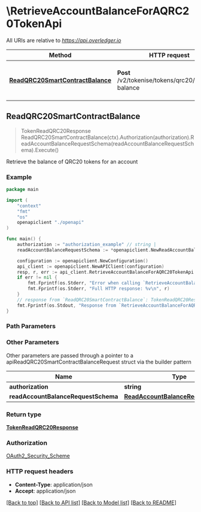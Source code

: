 # \RetrieveAccountBalanceForAQRC20TokenApi

All URIs are relative to *https://api.overledger.io*

Method | HTTP request | Description
------------- | ------------- | -------------
[**ReadQRC20SmartContractBalance**](RetrieveAccountBalanceForAQRC20TokenApi.md#ReadQRC20SmartContractBalance) | **Post** /v2/tokenise/tokens/qrc20/account-balance | Retrieve the balance of QRC20 tokens for an account



## ReadQRC20SmartContractBalance

> TokenReadQRC20Response ReadQRC20SmartContractBalance(ctx).Authorization(authorization).ReadAccountBalanceRequestSchema(readAccountBalanceRequestSchema).Execute()

Retrieve the balance of QRC20 tokens for an account



### Example

```go
package main

import (
    "context"
    "fmt"
    "os"
    openapiclient "./openapi"
)

func main() {
    authorization := "authorization_example" // string | 
    readAccountBalanceRequestSchema := *openapiclient.NewReadAccountBalanceRequestSchema() // ReadAccountBalanceRequestSchema | 

    configuration := openapiclient.NewConfiguration()
    api_client := openapiclient.NewAPIClient(configuration)
    resp, r, err := api_client.RetrieveAccountBalanceForAQRC20TokenApi.ReadQRC20SmartContractBalance(context.Background()).Authorization(authorization).ReadAccountBalanceRequestSchema(readAccountBalanceRequestSchema).Execute()
    if err != nil {
        fmt.Fprintf(os.Stderr, "Error when calling `RetrieveAccountBalanceForAQRC20TokenApi.ReadQRC20SmartContractBalance``: %v\n", err)
        fmt.Fprintf(os.Stderr, "Full HTTP response: %v\n", r)
    }
    // response from `ReadQRC20SmartContractBalance`: TokenReadQRC20Response
    fmt.Fprintf(os.Stdout, "Response from `RetrieveAccountBalanceForAQRC20TokenApi.ReadQRC20SmartContractBalance`: %v\n", resp)
}
```

### Path Parameters



### Other Parameters

Other parameters are passed through a pointer to a apiReadQRC20SmartContractBalanceRequest struct via the builder pattern


Name | Type | Description  | Notes
------------- | ------------- | ------------- | -------------
 **authorization** | **string** |  | 
 **readAccountBalanceRequestSchema** | [**ReadAccountBalanceRequestSchema**](ReadAccountBalanceRequestSchema.md) |  | 

### Return type

[**TokenReadQRC20Response**](TokenReadQRC20Response.md)

### Authorization

[OAuth2_Security_Scheme](../README.md#OAuth2_Security_Scheme)

### HTTP request headers

- **Content-Type**: application/json
- **Accept**: application/json

[[Back to top]](#) [[Back to API list]](../README.md#documentation-for-api-endpoints)
[[Back to Model list]](../README.md#documentation-for-models)
[[Back to README]](../README.md)

